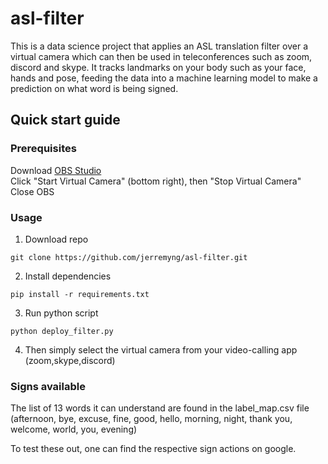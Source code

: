 # asl-filter
This is a data science project that applies an ASL translation filter over a virtual camera which can then be used in teleconferences such as zoom, discord and skype. It tracks landmarks on your body such as your face, hands and pose, feeding the data into a machine learning model to make a prediction on what word is being signed. 

## Quick start guide

### Prerequisites
Download [OBS Studio](https://obsproject.com/download) <br/>
Click "Start Virtual Camera" (bottom right), then "Stop Virtual Camera" <br/>
Close OBS

### Usage
1. Download repo
```
git clone https://github.com/jerremyng/asl-filter.git
```

2. Install dependencies
```
pip install -r requirements.txt
```

3. Run python script
```
python deploy_filter.py
```

4. Then simply select the virtual camera from your video-calling app (zoom,skype,discord)

### Signs available
The list of 13 words it can understand are found in the label_map.csv file 
(afternoon, bye, excuse, fine, good, hello, morning, night, thank you, welcome, world, you, evening)

To test these out, one can find the respective sign actions on google.
